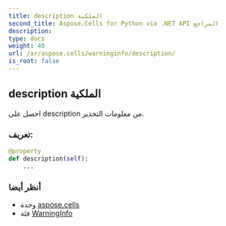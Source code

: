 ```yaml
---
title: description الملكية
second_title: Aspose.Cells for Python via .NET API المراجع
description:
type: docs
weight: 40
url: /ar/aspose.cells/warninginfo/description/
is_root: false
---
```

##  description الملكية

احصل على description من معلومات التحذير.
###  تعريف:
```python
@property
def description(self):
    ...
```

###  أنظر أيضا
* وحدة [aspose.cells](../../)
* فئة [WarningInfo](/cells/python-net/ar/aspose.cells/warninginfo)
